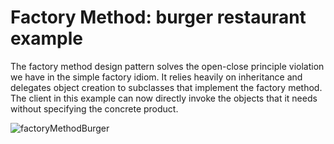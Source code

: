 # Factory Method: burger restaurant example

The factory method design pattern solves the open-close principle violation we have in the simple factory idiom. It relies heavily on inheritance and delegates object creation to subclasses that implement the factory method. The client in this example can now directly invoke the objects that it needs without specifying the concrete product.

![factoryMethodBurger](https://user-images.githubusercontent.com/61289714/200624740-3f1ba4c0-a7ae-490e-b12a-ac069119ebd1.jpg)
